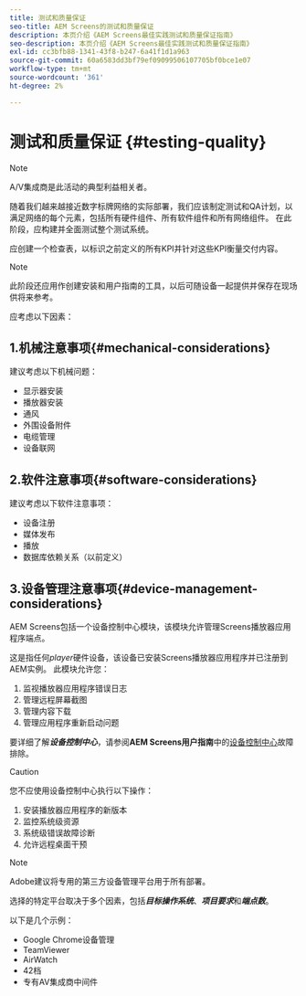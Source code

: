 ```yaml
---
title: 测试和质量保证
seo-title: AEM Screens的测试和质量保证
description: 本页介绍《AEM Screens最佳实践测试和质量保证指南》
seo-description: 本页介绍《AEM Screens最佳实践测试和质量保证指南》
exl-id: cc3bfb88-1341-43f8-b247-6a41f1d1a963
source-git-commit: 60a6583dd3bf79ef09099506107705bf0bce1e07
workflow-type: tm+mt
source-wordcount: '361'
ht-degree: 2%

---
```


# 测试和质量保证 {#testing-quality}

>[!NOTE]
>A/V集成商是此活动的典型利益相关者。

随着我们越来越接近数字标牌网络的实际部署，我们应该制定测试和QA计划，以满足网络的每个元素，包括所有硬件组件、所有软件组件和所有网络组件。
在此阶段，应构建并全面测试整个测试系统。

应创建一个检查表，以标识之前定义的所有KPI并针对这些KPI衡量交付内容。

>[!NOTE]
>
>此阶段还应用作创建安装和用户指南的工具，以后可随设备一起提供并保存在现场供将来参考。

应考虑以下因素：

## 1.机械注意事项{#mechanical-considerations}

建议考虑以下机械问题：

* 显示器安装
* 播放器安装
* 通风
* 外围设备附件
* 电缆管理
* 设备联网

## 2.软件注意事项{#software-considerations}

建议考虑以下软件注意事项：

* 设备注册
* 媒体发布
* 播放
* 数据库依赖关系（以前定义）


## 3.设备管理注意事项{#device-management-considerations}

AEM Screens包括一个设备控制中心模块，该模块允许管理Screens播放器应用程序端点。

这是指任何&#x200B;*player*硬件设备，该设备已安装Screens播放器应用程序并已注册到AEM实例。
此模块允许您：

1. 监视播放器应用程序错误日志
1. 管理远程屏幕截图
1. 管理内容下载
1. 管理应用程序重新启动问题

要详细了解&#x200B;***设备控制中心***，请参阅&#x200B;**AEM Screens用户指南**&#x200B;中的[设备控制中心](https://helpx.adobe.com/experience-manager/6-5/screens/using/monitoring-screens.html)故障排除。

>[!CAUTION]
>
> 您不应使用设备控制中心执行以下操作：
> 1. 安装播放器应用程序的新版本
> 1. 监控系统级资源
> 1. 系统级错误故障诊断
> 1. 允许远程桌面干预



>[!NOTE]
>
> Adobe建议将专用的第三方设备管理平台用于所有部署。

选择的特定平台取决于多个因素，包括&#x200B;***目标操作系统***、***项目要求***&#x200B;和&#x200B;***端点数***。

以下是几个示例：

* Google Chrome设备管理
* TeamViewer
* AirWatch
* 42档
* 专有AV集成商中间件
